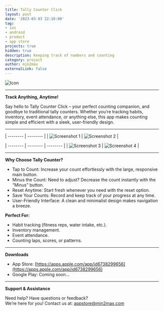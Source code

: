 ```yaml
---
title: Tally Counter Click
layout: post
date: '2023-03-03 22:10:00'
tag:
- ios
- android
- product
- app store
projects: true
hidden: true
description: Keeping track of numbers and counting
category: project
author: mjn2max
externalLink: false
---
```


![Icon](../assets/projects/tally-counter-click/Icon-Dark-1024x1024.png)

---

**Track Anything, Anytime!**

Say hello to Tally Counter Click – your perfect counting companion, and goodbye to traditional tally counters. Whether you’re tracking habits, inventory, event attendance, or anything else, this app makes counting simple and efficient with a sleek, user-friendly design.

---

| -------- | -------- |
| ![Screenshot 1](../assets/projects/tally-counter-click/1.png) | ![Screenshot 2](../assets/projects/tally-counter-click/2.png) |

| -------- | -------- | -------- |
| ![Screenshot 3](../assets/projects/tally-counter-click/3.png) | ![Screenshot 4](../assets/projects/tally-counter-click/4.png) |

---

**Why Choose Tally Counter?**

- Tap to Count: Increase your count effortlessly with the large, responsive main button.
- Minus the Count: Need to adjust? Decrease the count instantly with the “Minus” button.
- Reset Anytime: Start fresh whenever you need with the reset option.
- Save Your Counts: Record and keep track of your progress at any time.
- User-Friendly Interface: A clean and minimalist design makes navigation a breeze.

**Perfect For:**

- Habit tracking (fitness reps, water intake, etc.).
- Inventory management.
- Event attendance.
- Counting laps, scores, or patterns.

---

**Downloads**

- App Store: [https://apps.apple.com/app/id6738299656](https://apps.apple.com/app/id6738299656)
- Google Play: Coming soon...

---

**Support & Assistance**

Need help? Have questions or feedback?\
We’re here for you! Contact us at: [appstore@mjn2max.com](mailto:appstore@mjn2max.com)
